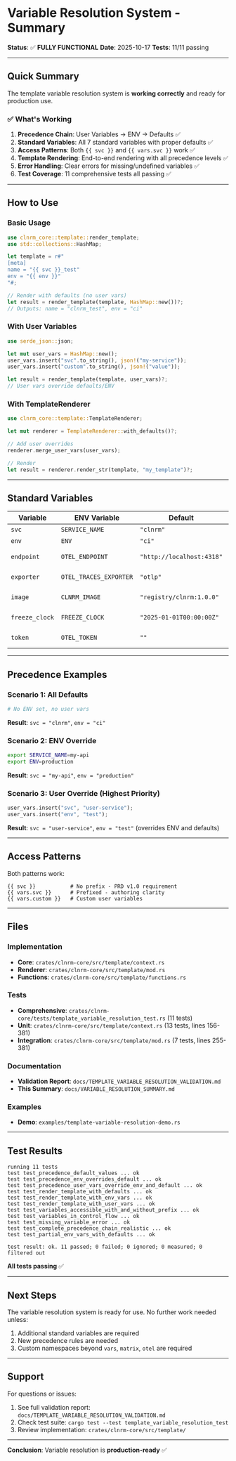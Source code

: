 # Variable Resolution System - Summary

**Status**: ✅ **FULLY FUNCTIONAL**
**Date**: 2025-10-17
**Tests**: 11/11 passing

---

## Quick Summary

The template variable resolution system is **working correctly** and ready for production use.

### ✅ What's Working

1. **Precedence Chain**: User Variables → ENV → Defaults ✅
2. **Standard Variables**: All 7 standard variables with proper defaults ✅
3. **Access Patterns**: Both `{{ svc }}` and `{{ vars.svc }}` work ✅
4. **Template Rendering**: End-to-end rendering with all precedence levels ✅
5. **Error Handling**: Clear errors for missing/undefined variables ✅
6. **Test Coverage**: 11 comprehensive tests all passing ✅

---

## How to Use

### Basic Usage

```rust
use clnrm_core::template::render_template;
use std::collections::HashMap;

let template = r#"
[meta]
name = "{{ svc }}_test"
env = "{{ env }}"
"#;

// Render with defaults (no user vars)
let result = render_template(template, HashMap::new())?;
// Outputs: name = "clnrm_test", env = "ci"
```

### With User Variables

```rust
use serde_json::json;

let mut user_vars = HashMap::new();
user_vars.insert("svc".to_string(), json!("my-service"));
user_vars.insert("custom".to_string(), json!("value"));

let result = render_template(template, user_vars)?;
// User vars override defaults/ENV
```

### With TemplateRenderer

```rust
use clnrm_core::template::TemplateRenderer;

let mut renderer = TemplateRenderer::with_defaults()?;

// Add user overrides
renderer.merge_user_vars(user_vars);

// Render
let result = renderer.render_str(template, "my_template")?;
```

---

## Standard Variables

| Variable | ENV Variable | Default | Description |
|----------|--------------|---------|-------------|
| `svc` | `SERVICE_NAME` | `"clnrm"` | Service name |
| `env` | `ENV` | `"ci"` | Environment |
| `endpoint` | `OTEL_ENDPOINT` | `"http://localhost:4318"` | OTEL endpoint |
| `exporter` | `OTEL_TRACES_EXPORTER` | `"otlp"` | OTEL exporter type |
| `image` | `CLNRM_IMAGE` | `"registry/clnrm:1.0.0"` | Container image |
| `freeze_clock` | `FREEZE_CLOCK` | `"2025-01-01T00:00:00Z"` | Frozen timestamp |
| `token` | `OTEL_TOKEN` | `""` | Authentication token |

---

## Precedence Examples

### Scenario 1: All Defaults
```bash
# No ENV set, no user vars
```
**Result**: `svc = "clnrm"`, `env = "ci"`

### Scenario 2: ENV Override
```bash
export SERVICE_NAME=my-api
export ENV=production
```
**Result**: `svc = "my-api"`, `env = "production"`

### Scenario 3: User Override (Highest Priority)
```rust
user_vars.insert("svc", "user-service");
user_vars.insert("env", "test");
```
**Result**: `svc = "user-service"`, `env = "test"` (overrides ENV and defaults)

---

## Access Patterns

Both patterns work:

```jinja2
{{ svc }}           # No prefix - PRD v1.0 requirement
{{ vars.svc }}      # Prefixed - authoring clarity
{{ vars.custom }}   # Custom user variables
```

---

## Files

### Implementation
- **Core**: `crates/clnrm-core/src/template/context.rs`
- **Renderer**: `crates/clnrm-core/src/template/mod.rs`
- **Functions**: `crates/clnrm-core/src/template/functions.rs`

### Tests
- **Comprehensive**: `crates/clnrm-core/tests/template_variable_resolution_test.rs` (11 tests)
- **Unit**: `crates/clnrm-core/src/template/context.rs` (13 tests, lines 156-381)
- **Integration**: `crates/clnrm-core/src/template/mod.rs` (7 tests, lines 255-381)

### Documentation
- **Validation Report**: `docs/TEMPLATE_VARIABLE_RESOLUTION_VALIDATION.md`
- **This Summary**: `docs/VARIABLE_RESOLUTION_SUMMARY.md`

### Examples
- **Demo**: `examples/template-variable-resolution-demo.rs`

---

## Test Results

```
running 11 tests
test test_precedence_default_values ... ok
test test_precedence_env_overrides_default ... ok
test test_precedence_user_vars_override_env_and_default ... ok
test test_render_template_with_defaults ... ok
test test_render_template_with_env_vars ... ok
test test_render_template_with_user_vars ... ok
test test_variables_accessible_with_and_without_prefix ... ok
test test_variables_in_control_flow ... ok
test test_missing_variable_error ... ok
test test_complete_precedence_chain_realistic ... ok
test test_partial_env_vars_with_defaults ... ok

test result: ok. 11 passed; 0 failed; 0 ignored; 0 measured; 0 filtered out
```

**All tests passing** ✅

---

## Next Steps

The variable resolution system is ready for use. No further work needed unless:

1. Additional standard variables are required
2. New precedence rules are needed
3. Custom namespaces beyond `vars`, `matrix`, `otel` are required

---

## Support

For questions or issues:
1. See full validation report: `docs/TEMPLATE_VARIABLE_RESOLUTION_VALIDATION.md`
2. Check test suite: `cargo test --test template_variable_resolution_test`
3. Review implementation: `crates/clnrm-core/src/template/`

---

**Conclusion**: Variable resolution is **production-ready** ✅
